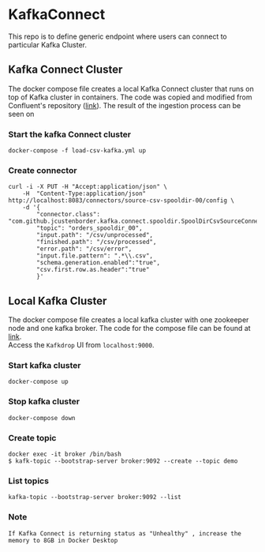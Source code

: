 # KafkaConnect

This repo is to define generic endpoint where users can connect to particular Kafka Cluster.

## Kafka Connect Cluster
The docker compose file creates a local Kafka Connect cluster that runs on top of Kafka cluster in containers. The
code was copied and modified from Confluent's repository ([link](https://github.com/confluentinc/demo-scene/blob/master/csv-to-kafka/docker-compose.yml)).
The result of the ingestion process can be seen on  
 
### Start the kafka Connect cluster
```
docker-compose -f load-csv-kafka.yml up
```

### Create connector
```
curl -i -X PUT -H "Accept:application/json" \
    -H  "Content-Type:application/json" http://localhost:8083/connectors/source-csv-spooldir-00/config \
    -d '{
        "connector.class": "com.github.jcustenborder.kafka.connect.spooldir.SpoolDirCsvSourceConnector",
        "topic": "orders_spooldir_00",
        "input.path": "/csv/unprocessed",
        "finished.path": "/csv/processed",
        "error.path": "/csv/error",
        "input.file.pattern": ".*\\.csv",
        "schema.generation.enabled":"true",
        "csv.first.row.as.header":"true"
        }'
```

## Local Kafka Cluster
The docker compose file creates a local kafka cluster with one zookeeper node and one kafka 
broker. The code for the compose file can be found at [link](https://developer.confluent.io/quickstart/kafka-docker/).  
Access the `Kafkdrop` UI from `localhost:9000`.
### Start kafka cluster
```
docker-compose up
```

### Stop kafka cluster
```
docker-compose down
```

### Create topic
```
docker exec -it broker /bin/bash
$ kafk-topic --bootstrap-server broker:9092 --create --topic demo
```

### List topics
```
kafka-topic --bootstrap-server broker:9092 --list
```

### Note
```
If Kafka Connect is returning status as "Unhealthy" , increase the memory to 8GB in Docker Desktop
```